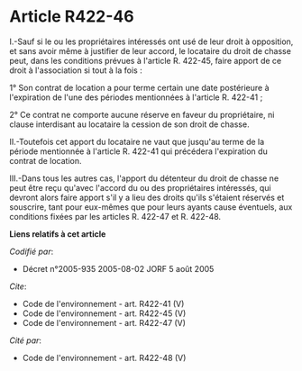 # Article R422-46

I.-Sauf si le ou les propriétaires intéressés ont usé de leur droit à opposition, et sans avoir même à justifier de leur
accord, le locataire du droit de chasse peut, dans les conditions prévues à l'article R. 422-45, faire apport de ce droit à
l'association si tout à la fois : 

1° Son contrat de location a pour terme certain une date postérieure à l'expiration de l'une des périodes mentionnées à
l'article R. 422-41 ; 

2° Ce contrat ne comporte aucune réserve en faveur du propriétaire, ni clause interdisant au locataire la cession de son
droit de chasse. 

II.-Toutefois cet apport du locataire ne vaut que jusqu'au terme de la période mentionnée à l'article R. 422-41 qui précédera
l'expiration du contrat de location. 

III.-Dans tous les autres cas, l'apport du détenteur du droit de chasse ne peut être reçu qu'avec l'accord du ou des
propriétaires intéressés, qui devront alors faire apport s'il y a lieu des droits qu'ils s'étaient réservés et souscrire,
tant pour eux-mêmes que pour leurs ayants cause éventuels, aux conditions fixées par les articles R. 422-47 et R. 422-48.

**Liens relatifs à cet article**

_Codifié par_:

  - Décret n°2005-935 2005-08-02 JORF 5 août 2005

_Cite_:

  - Code de l'environnement - art. R422-41 (V)
  - Code de l'environnement - art. R422-45 (V)
  - Code de l'environnement - art. R422-47 (V)

_Cité par_:

  - Code de l'environnement - art. R422-48 (V)

